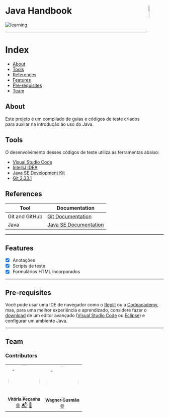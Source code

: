 # Java Handbook <img src="assets/tea-311844_640.png" width="10%" height="10%" align="right" valign="center"/> 

![learning](https://img.shields.io/badge/Java-learning-green.svg)

---

Index
======
<!--ts-->
   * [About](#about)
   * [Tools](#tools)
   * [References](#references)
   * [Features](#features)
   * [Pre-requisites](#pre-requisites)
   * [Team](#team)

## About
Este projeto é um compilado de guias e códigos de teste criados para auxliar na introdução ao uso do Java. 

## Tools
O desenvolvimento desses códigos de teste utiliza as ferramentas abaixo:

- [Visual Studio Code](https://code.visualstudio.com/docs)
- [IntelliJ IDEA](https://www.jetbrains.com/pt-br/idea/resources/)
- [Java SE Development Kit](https://www.oracle.com/java/technologies/downloads/)
- [Git 2.33.1](https://git-scm.com/downloads)


## References

| **Tool**       | **Documentation** 						                               |
|----------------|---------------------------------------------------------------------------------------------|
| Git and GitHub | [Git Documentation](https://git-scm.com/doc)                                                | 			       
|     Java       | [Java SE Documentation](https://www.oracle.com/java/technologies/javase-documentation.html) |

---

## Features

- [x] Anotações
- [x] Scripts de teste
- [x] Formulários HTML incorporados

---

## Pre-requisites
Você pode usar uma IDE de navegador como o [Replit](https://replit.com/) ou a [Codeacademy](https://www.codecademy.com/), mas, para uma melhor experiência e aprendizado, considere fazer o [download](https://ninite.com/) de um editor avançado ([Visual Studio Code](https://code.visualstudio.com/download) ou [Eclipse](https://www.eclipse.org/downloads/)) e configurar um ambiente Java.

---

## Team
### Contributors
<table>
  <tr>
    <td align="center"><a href="https://github.com/vitoriape"><img style="border-radius: 50%;" src="https://avatars.githubusercontent.com/u/55922652?v=4" width="100px;" alt=""/><br /><sub><b>Vitória Peçanha</b></sub></a><br /><a href="https://www.linkedin.com/in/vitoria-pecanha/" title="LinkedIn">🌐</a>   <a href="mailto:vitoriapecanha.log@gmail.com" title="E-mail">📬</a>   <a href="https://translate.habitica.com/user/PenariaToji/" title="Linguists Commonwealth">📜</a></td>   
    <td align="center"><a href="https://github.com/VagnerGusmaoTI"><img style="border-radius: 50%;" src="https://avatars.githubusercontent.com/u/88947342?v=4" width="100px;" alt=""/><br /><sub><b>Wagner Gusmão</b></sub></a><br /><a href="https://www.linkedin.com/in/vagnergusmao" title="LinkedIn">🌐</a></td>
  </tr>
</table>
